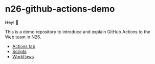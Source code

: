 # n26-github-actions-demo

Hey! 👋

This is a demo repository to introduce and explain GitHub Actions to the Web team in N26.

- [Actions tab](https://github.com/carloscuesta/n26-github-actions-demo/actions/)
- [Scripts](https://github.com/carloscuesta/n26-github-actions-demo/tree/main/bin)
- [Workflows](https://github.com/carloscuesta/n26-github-actions-demo/tree/main/.github/workflows)

